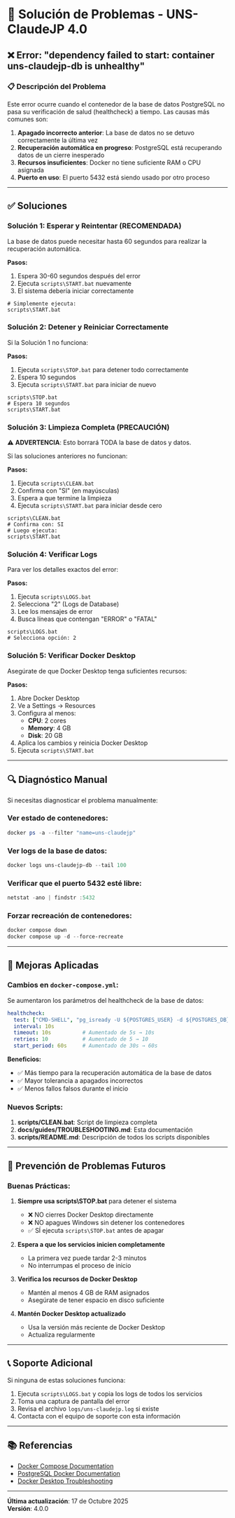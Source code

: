 # 🔧 Solución de Problemas - UNS-ClaudeJP 4.0

## ❌ Error: "dependency failed to start: container uns-claudejp-db is unhealthy"

### 📋 Descripción del Problema

Este error ocurre cuando el contenedor de la base de datos PostgreSQL no pasa su verificación de salud (healthcheck) a tiempo. Las causas más comunes son:

1. **Apagado incorrecto anterior**: La base de datos no se detuvo correctamente la última vez
2. **Recuperación automática en progreso**: PostgreSQL está recuperando datos de un cierre inesperado
3. **Recursos insuficientes**: Docker no tiene suficiente RAM o CPU asignada
4. **Puerto en uso**: El puerto 5432 está siendo usado por otro proceso

---

## ✅ Soluciones

### Solución 1: Esperar y Reintentar (RECOMENDADA)

La base de datos puede necesitar hasta 60 segundos para realizar la recuperación automática.

**Pasos:**
1. Espera 30-60 segundos después del error
2. Ejecuta `scripts\START.bat` nuevamente
3. El sistema debería iniciar correctamente

```batch
# Simplemente ejecuta:
scripts\START.bat
```

### Solución 2: Detener y Reiniciar Correctamente

Si la Solución 1 no funciona:

**Pasos:**
1. Ejecuta `scripts\STOP.bat` para detener todo correctamente
2. Espera 10 segundos
3. Ejecuta `scripts\START.bat` para iniciar de nuevo

```batch
scripts\STOP.bat
# Espera 10 segundos
scripts\START.bat
```

### Solución 3: Limpieza Completa (PRECAUCIÓN)

⚠️ **ADVERTENCIA**: Esto borrará TODA la base de datos y datos.

Si las soluciones anteriores no funcionan:

**Pasos:**
1. Ejecuta `scripts\CLEAN.bat`
2. Confirma con "SI" (en mayúsculas)
3. Espera a que termine la limpieza
4. Ejecuta `scripts\START.bat` para iniciar desde cero

```batch
scripts\CLEAN.bat
# Confirma con: SI
# Luego ejecuta:
scripts\START.bat
```

### Solución 4: Verificar Logs

Para ver los detalles exactos del error:

**Pasos:**
1. Ejecuta `scripts\LOGS.bat`
2. Selecciona "2" (Logs de Database)
3. Lee los mensajes de error
4. Busca líneas que contengan "ERROR" o "FATAL"

```batch
scripts\LOGS.bat
# Selecciona opción: 2
```

### Solución 5: Verificar Docker Desktop

Asegúrate de que Docker Desktop tenga suficientes recursos:

**Pasos:**
1. Abre Docker Desktop
2. Ve a Settings → Resources
3. Configura al menos:
   - **CPU**: 2 cores
   - **Memory**: 4 GB
   - **Disk**: 20 GB
4. Aplica los cambios y reinicia Docker Desktop
5. Ejecuta `scripts\START.bat`

---

## 🔍 Diagnóstico Manual

Si necesitas diagnosticar el problema manualmente:

### Ver estado de contenedores:
```powershell
docker ps -a --filter "name=uns-claudejp"
```

### Ver logs de la base de datos:
```powershell
docker logs uns-claudejp-db --tail 100
```

### Verificar que el puerto 5432 esté libre:
```powershell
netstat -ano | findstr :5432
```

### Forzar recreación de contenedores:
```powershell
docker compose down
docker compose up -d --force-recreate
```

---

## 📝 Mejoras Aplicadas

### Cambios en `docker-compose.yml`:

Se aumentaron los parámetros del healthcheck de la base de datos:

```yaml
healthcheck:
  test: ["CMD-SHELL", "pg_isready -U ${POSTGRES_USER} -d ${POSTGRES_DB}"]
  interval: 10s
  timeout: 10s          # Aumentado de 5s → 10s
  retries: 10           # Aumentado de 5 → 10
  start_period: 60s     # Aumentado de 30s → 60s
```

**Beneficios:**
- ✅ Más tiempo para la recuperación automática de la base de datos
- ✅ Mayor tolerancia a apagados incorrectos
- ✅ Menos fallos falsos durante el inicio

### Nuevos Scripts:

1. **scripts/CLEAN.bat**: Script de limpieza completa
2. **docs/guides/TROUBLESHOOTING.md**: Esta documentación
3. **scripts/README.md**: Descripción de todos los scripts disponibles

---

## 🎯 Prevención de Problemas Futuros

### Buenas Prácticas:

1. **Siempre usa scripts\STOP.bat** para detener el sistema
   - ❌ NO cierres Docker Desktop directamente
   - ❌ NO apagues Windows sin detener los contenedores
   - ✅ SÍ ejecuta `scripts\STOP.bat` antes de apagar

2. **Espera a que los servicios inicien completamente**
   - La primera vez puede tardar 2-3 minutos
   - No interrumpas el proceso de inicio

3. **Verifica los recursos de Docker Desktop**
   - Mantén al menos 4 GB de RAM asignados
   - Asegúrate de tener espacio en disco suficiente

4. **Mantén Docker Desktop actualizado**
   - Usa la versión más reciente de Docker Desktop
   - Actualiza regularmente

---

## 📞 Soporte Adicional

Si ninguna de estas soluciones funciona:

1. Ejecuta `scripts\LOGS.bat` y copia los logs de todos los servicios
2. Toma una captura de pantalla del error
3. Revisa el archivo `logs/uns-claudejp.log` si existe
4. Contacta con el equipo de soporte con esta información

---

## 📚 Referencias

- [Docker Compose Documentation](https://docs.docker.com/compose/)
- [PostgreSQL Docker Documentation](https://hub.docker.com/_/postgres)
- [Docker Desktop Troubleshooting](https://docs.docker.com/desktop/troubleshoot/overview/)

---

**Última actualización**: 17 de Octubre 2025  
**Versión**: 4.0.0
